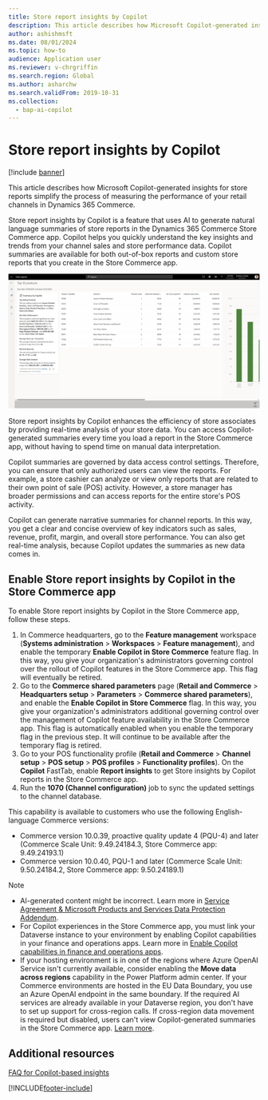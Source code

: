 ```yaml
---
title: Store report insights by Copilot
description: This article describes how Microsoft Copilot-generated insights for store reports simplify the process of measuring the performance of your retail channels in Dynamics 365 Commerce.
author: ashishmsft
ms.date: 08/01/2024
ms.topic: how-to
audience: Application user
ms.reviewer: v-chrgriffin
ms.search.region: Global
ms.author: asharchw
ms.search.validFrom: 2019-10-31
ms.collection:
  - bap-ai-copilot
---
```


# Store report insights by Copilot

[!include [banner](includes/banner.md)]

This article describes how Microsoft Copilot-generated insights for store reports simplify the process of measuring the performance of your retail channels in Dynamics 365 Commerce.

Store report insights by Copilot is a feature that uses AI to generate natural language summaries of store reports in the Dynamics 365 Commerce Store Commerce app. Copilot helps you quickly understand the key insights and trends from your channel sales and store performance data. Copilot summaries are available for both out-of-box reports and custom store reports that you create in the Store Commerce app.

![Screenshot of Top 10 products report insights using Copilot in the Store Commerce app.](./media/StoreReportInsightsUsingCopilot.png)

Store report insights by Copilot enhances the efficiency of store associates by providing real-time analysis of your store data. You can access Copilot-generated summaries every time you load a report in the Store Commerce app, without having to spend time on manual data interpretation.

Copilot summaries are governed by data access control settings. Therefore, you can ensure that only authorized users can view the reports. For example, a store cashier can analyze or view only reports that are related to their own point of sale (POS) activity. However, a store manager has broader permissions and can access reports for the entire store's POS activity.

Copilot can generate narrative summaries for channel reports. In this way, you get a clear and concise overview of key indicators such as sales, revenue, profit, margin, and overall store performance. You can also get real-time analysis, because Copilot updates the summaries as new data comes in.

## Enable Store report insights by Copilot in the Store Commerce app

To enable Store report insights by Copilot in the Store Commerce app, follow these steps.

1. In Commerce headquarters, go to the **Feature management** workspace (**Systems administration** \> **Workspaces** \> **Feature management**), and enable the temporary **Enable Copilot in Store Commerce** feature flag. In this way, you give your organization's administrators governing control over the rollout of Copilot features in the Store Commerce app. This flag will eventually be retired.
1. Go to the **Commerce shared parameters** page (**Retail and Commerce** \> **Headquarters setup** \> **Parameters** \> **Commerce shared parameters**), and enable the **Enable Copilot in Store Commerce** flag. In this way, you give your organization's administrators additional governing control over the management of Copilot feature availability in the Store Commerce app. This flag is automatically enabled when you enable the temporary flag in the previous step. It will continue to be available after the temporary flag is retired.
1. Go to your POS functionality profile (**Retail and Commerce** \> **Channel setup** \> **POS setup** \> **POS profiles** \> **Functionality profiles**). On the **Copilot** FastTab, enable **Report insights** to get Store insights by Copilot reports in the Store Commerce app.
1. Run the **1070 (Channel configuration)** job to sync the updated settings to the channel database.

This capability is available to customers who use the following English-language Commerce versions:

- Commerce version 10.0.39, proactive quality update 4 (PQU-4) and later (Commerce Scale Unit: 9.49.24184.3, Store Commerce app: 9.49.24193.1)
- Commerce version 10.0.40, PQU-1 and later (Commerce Scale Unit: 9.50.24184.2, Store Commerce app: 9.50.24189.1)

> [!NOTE]
> - AI-generated content might be incorrect. Learn more in [Service Agreement & Microsoft Products and Services Data Protection Addendum](https://aka.ms/BusinessApplicationLegal).
> - For Copilot experiences in the Store Commerce app, you must link your Dataverse instance to your environment by enabling Copilot capabilities in your finance and operations apps. Learn more in [Enable Copilot capabilities in finance and operations apps](/dynamics365/fin-ops-core/dev-itpro/copilot/enable-copilot).
> - If your hosting environment is in one of the regions where Azure OpenAI Service isn't currently available, consider enabling the **Move data across regions** capability in the Power Platform admin center. If your Commerce environments are hosted in the EU Data Boundary, you use an Azure OpenAI endpoint in the same boundary. If the required AI services are already available in your Dataverse region, you don't have to set up support for cross-region calls. If cross-region data movement is required but disabled, users can't view Copilot-generated summaries in the Store Commerce app. [Learn more](/power-platform/admin/geographical-availability-copilot).

## Additional resources

[FAQ for Copilot-based insights](responsible-ai/faqs-ai-copilot-store-comm-summaries.md)

[!INCLUDE[footer-include](../includes/footer-banner.md)]

